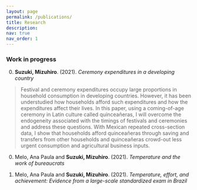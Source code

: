 ```yaml
---
layout: page
permalink: /publications/
title: Research
description: 
nav: true
nav_order: 1
---
```

<div class="publications">

### Work in progress ###

0.  **Suzuki, Mizuhiro**. (2021). *Ceremony expenditures in a developing country*

> Festival and ceremony expenditures occupy large proportions in household consumption in developing countries.
> However, it has been understudied how households afford such expenditures and how the expenditures affect their lives.
> In this paper, using a coming-of-age ceremony in Latin culture called quinceañeras, I will overcome the endogeneity associated with the timings of festivals and ceremonies and address these questions.
> With Mexican repeated cross-section data, I show that households afford quinceañeras through saving and transfers from other households and quinceañeras crowd-out less urgent consumption and agricultural business inputs.

0.  Melo, Ana Paula and **Suzuki, Mizuhiro**. (2021). *Temperature and the work of bureaucrats*

0.  Melo, Ana Paula and **Suzuki, Mizuhiro**. (2021). *Temperature, effort, and achievement: Evidence from a large-scale standardized exam in Brazil*


